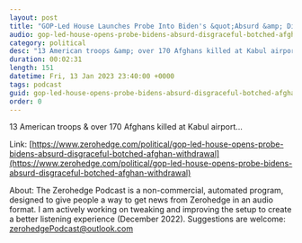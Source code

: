 ```yaml
---
layout: post
title: "GOP-Led House Launches Probe Into Biden's &quot;Absurd &amp; Disgraceful&quot; Botched Afghan Withdrawal "
audio: gop-led-house-opens-probe-bidens-absurd-disgraceful-botched-afghan-withdrawal-0
category: political
desc: "13 American troops &amp; over 170 Afghans killed at Kabul airport..."
duration: 00:02:31
length: 151
datetime: Fri, 13 Jan 2023 23:40:00 +0000
tags: podcast
guid: gop-led-house-opens-probe-bidens-absurd-disgraceful-botched-afghan-withdrawal-0
order: 0
---
```

13 American troops &amp; over 170 Afghans killed at Kabul airport...

Link: [https://www.zerohedge.com/political/gop-led-house-opens-probe-bidens-absurd-disgraceful-botched-afghan-withdrawal](https://www.zerohedge.com/political/gop-led-house-opens-probe-bidens-absurd-disgraceful-botched-afghan-withdrawal)

About: The Zerohedge Podcast is a non-commercial, automated program, designed to give people a way to get news from Zerohedge in an audio format.  I am actively working on tweaking and improving the setup to create a better listening experience (December 2022).  Suggestions are welcome: [zerohedgePodcast@outlook.com](mailto:zerohedgePodcast@outlook.com)